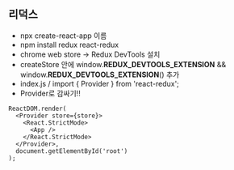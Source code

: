 ## 리덕스

- npx create-react-app 이름
- npm install redux react-redux
- chrome web store -> Redux DevTools 설치
- createStore 안에  window.__REDUX_DEVTOOLS_EXTENSION__ && window.__REDUX_DEVTOOLS_EXTENSION__() 추가
- index.js / import { Provider } from 'react-redux';
- Provider로 감싸기!!

```react
ReactDOM.render(
  <Provider store={store}>
    <React.StrictMode>
      <App />
    </React.StrictMode>
  </Provider>,
  document.getElementById('root')
);
```





